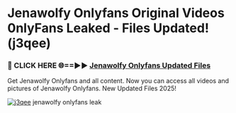 # Jenawolfy Onlyfans Original Videos 0nlyFans Leaked - Files Updated! (j3qee)

<h3>🔴 CLICK HERE 🌐==►► <a href="https://tinyurl.com/2jnfzry5" rel="nofollow">Jenawolfy Onlyfans Updated Files</a></h3>

Get Jenawolfy Onlyfans and all content. Now you can access all videos and pictures of Jenawolfy Onlyfans. New Updated Files 2025!

[![j3qee](https://i.imgur.com/GyGTBgg.gif)](https://tinyurl.com/2jnfzry5)
jenawolfy onlyfans leak